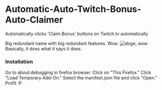 # Automatic-Auto-Twitch-Bonus-Auto-Claimer
Automatically clicks 'Claim Bonus' buttons on Twitch.tv automatically

Big redundant name with big redundant features. Wow.
<img src="http://i2.kym-cdn.com/photos/images/original/000/645/027/315.jpg" alt="doge, wow"><br>
Basically, it does what it says it does.

<h3>Installation</h3>
Go to about:debugging in firefox browser.
Click on "This Firefox."
Click "Load Temporary Add-On."
Select the manifest.json file and click "Open."
Profit :P
 
